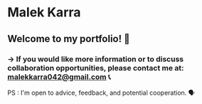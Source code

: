 # Malek Karra
## Welcome to my portfolio! 👋


### -> If you would like more information or to discuss collaboration opportunities, please contact me at: malekkarra042@gmail.com 📞

PS : I'm open to advice, feedback, and potential cooperation. 🗣️
